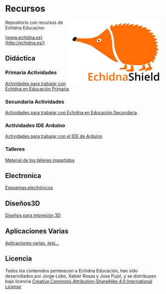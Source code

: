 # Recursos
<img src="Logos/echidna_logo_L.jpg" width="300" align="right">
Repositorio con recursos de Echidna Educacion

[www.echidna.es](http://echidna.es/)

## Didáctica
### Primaria Actividades 
[Actividades para trabajar con Echidna en Educación Primaria](https://github.com/EchidnaShield/Recursos/tree/master/Didactica/Actividades_Primaria)
### Secundaria Actividades 
[Actividades para trabajar con Echidna en Educación Secundaria](https://github.com/EchidnaShield/Recursos/tree/master/Didactica/Actividades)
### Actividades IDE Arduino
[Actividades para trabajar con el IDE de Arduino](https://github.com/EchidnaShield/Recursos/tree/master/Didactica/Actividades_IDE_Arduino)
### Talleres
[Material de los talleres impartidos](https://github.com/EchidnaShield/Recursos/tree/master/Didactica/Talleres)

## Electronica
[Esquemas electrónicos](https://github.com/EchidnaShield/Recursos/tree/master/electronica)

## Diseños3D
[Diseños para impresión 3D](https://github.com/EchidnaShield/Recursos/tree/master/Dise%C3%B1os3D)

## Aplicaciones Varias
[Aplicaciones varias, test...](https://github.com/EchidnaShield/Recursos/tree/master/Aplicaciones%20Varias)

## Licencia
Todos los contenidos pertenecen a Echidna Educación, han sido desarrollados por Jorge Lobo, Xabier Rosas y Jose Pujol, y se distribuyen bajo licencia [Creative Commons Attribution-ShareAlike 4.0 International License](http://creativecommons.org/licenses/by-sa/4.0/)

